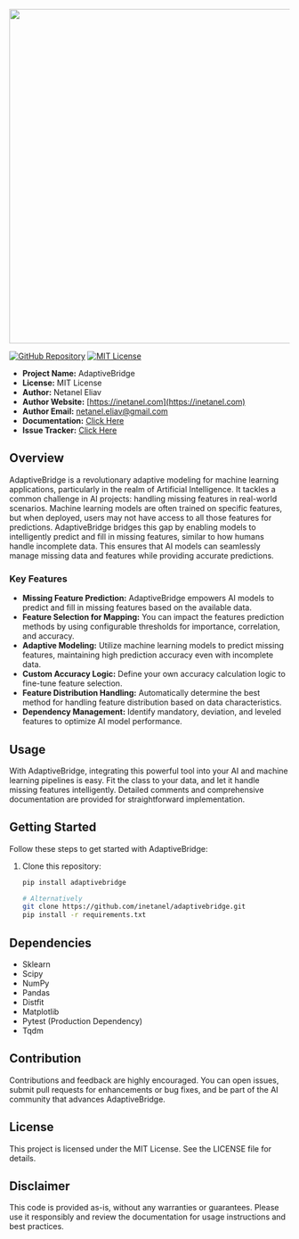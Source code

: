 <p align="center">
  <a href="https://inetanel.github.io/adaptivebridge">
  <img src="http://inetanel.com/wp-content/uploads/adaptivebridge_wide_logo.jpeg" width="600" />
  </a>
</p>

[![GitHub Repository](https://img.shields.io/badge/GitHub-Repository-blue.svg)](https://github.com/inetanel/adaptivebridge)
[![MIT License](https://img.shields.io/badge/License-MIT-green.svg)](https://opensource.org/licenses/MIT)

- **Project Name:** AdaptiveBridge
- **License:** MIT License
- **Author:** Netanel Eliav
- **Author Website:** [https://inetanel.com](https://inetanel.com)
- **Author Email:** [netanel.eliav@gmail.com](mailto:netnael.eliav@gmail.com)
- **Documentation:** [Click Here](https://inetanel.github.io/adaptivebridge)
- **Issue Tracker:** [Click Here](https://github.com/inetanel/adaptivebridge/issues)


## Overview

AdaptiveBridge is a revolutionary adaptive modeling for machine learning applications, particularly in the realm of Artificial Intelligence. It tackles a common challenge in AI projects: handling missing features in real-world scenarios. Machine learning models are often trained on specific features, but when deployed, users may not have access to all those features for predictions. AdaptiveBridge bridges this gap by enabling models to intelligently predict and fill in missing features, similar to how humans handle incomplete data. This ensures that AI models can seamlessly manage missing data and features while providing accurate predictions.

### Key Features

- **Missing Feature Prediction:** AdaptiveBridge empowers AI models to predict and fill in missing features based on the available data.
- **Feature Selection for Mapping:** You can impact the features prediction methods by using configurable thresholds for importance, correlation, and accuracy.
- **Adaptive Modeling:** Utilize machine learning models to predict missing features, maintaining high prediction accuracy even with incomplete data.
- **Custom Accuracy Logic:** Define your own accuracy calculation logic to fine-tune feature selection.
- **Feature Distribution Handling:** Automatically determine the best method for handling feature distribution based on data characteristics.
- **Dependency Management:** Identify mandatory, deviation, and leveled features to optimize AI model performance.

## Usage

With AdaptiveBridge, integrating this powerful tool into your AI and machine learning pipelines is easy. Fit the class to your data, and let it handle missing features intelligently. Detailed comments and comprehensive documentation are provided for straightforward implementation.

## Getting Started

Follow these steps to get started with AdaptiveBridge:

1. Clone this repository:

   ```bash
   pip install adaptivebridge
   
   ```

   ```bash
   # Alternatively 
   git clone https://github.com/inetanel/adaptivebridge.git
   pip install -r requirements.txt
   
   ```
   
## Dependencies 

- Sklearn
- Scipy
- NumPy
- Pandas
- Distfit
- Matplotlib
- Pytest (Production Dependency)
- Tqdm

## Contribution

Contributions and feedback are highly encouraged. You can open issues, submit pull requests for enhancements or bug fixes, and be part of the AI community that advances AdaptiveBridge.

## License

This project is licensed under the MIT License. See the LICENSE file for details.

## Disclaimer

This code is provided as-is, without any warranties or guarantees. Please use it responsibly and review the documentation for usage instructions and best practices.
